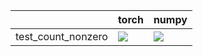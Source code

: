 |                    | torch                                                                                                                                                                              | numpy                                                                                                                |
|:-------------------|:-----------------------------------------------------------------------------------------------------------------------------------------------------------------------------------|:---------------------------------------------------------------------------------------------------------------------|
| test_count_nonzero | <a href="https://github.com/unifyai/ivy/actions/runs/3679970929/jobs/6225032773" rel="noopener noreferrer" target="_blank"><img src=https://img.shields.io/badge/-failure-red></a> | <a href="null" rel="noopener noreferrer" target="_blank"><img src=https://img.shields.io/badge/-success-success></a> |
